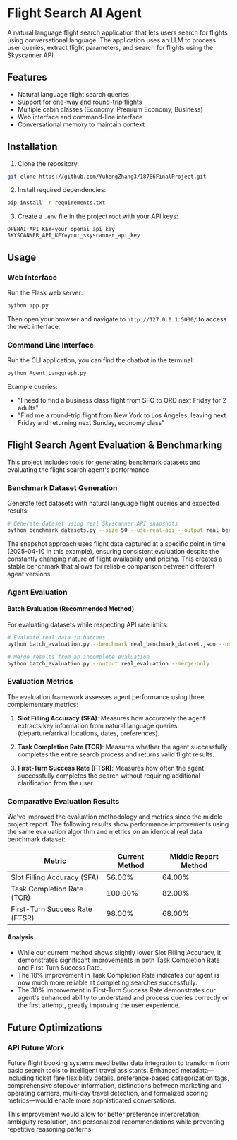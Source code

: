 # Flight Search AI Agent

A natural language flight search application that lets users search for flights using conversational language. The application uses an LLM to process user queries, extract flight parameters, and search for flights using the Skyscanner API.

## Features

- Natural language flight search queries
- Support for one-way and round-trip flights
- Multiple cabin classes (Economy, Premium Economy, Business)
- Web interface and command-line interface
- Conversational memory to maintain context

## Installation

1. Clone the repository:
```bash
git clone https://github.com/YuhengZhang3/18786FinalProject.git
```

2. Install required dependencies:
```bash
pip install -r requirements.txt
```

3. Create a `.env` file in the project root with your API keys:
```
OPENAI_API_KEY=your_openai_api_key
SKYSCANNER_API_KEY=your_skyscanner_api_key
```

## Usage

### Web Interface

Run the Flask web server:
```bash
python app.py
```

Then open your browser and navigate to `http://127.0.0.1:5000/` to access the web interface.

### Command Line Interface

Run the CLI application, you can find the chatbot in the terminal:
```bash
python Agent_Langgraph.py
```

Example queries:
- "I need to find a business class flight from SFO to ORD next Friday for 2 adults"
- "Find me a round-trip flight from New York to Los Angeles, leaving next Friday and returning next Sunday, economy class"

## Flight Search Agent Evaluation & Benchmarking

This project includes tools for generating benchmark datasets and evaluating the flight search agent's performance.

### Benchmark Dataset Generation

Generate test datasets with natural language flight queries and expected results:

```bash
# Generate dataset using real Skyscanner API snapshots
python benchmark_datasets.py --size 50 --use-real-api --output real_benchmark_dataset.json --snapshot-date "2025-04-10"
```

The snapshot approach uses flight data captured at a specific point in time (2025-04-10 in this example), ensuring consistent evaluation despite the constantly changing nature of flight availability and pricing. This creates a stable benchmark that allows for reliable comparison between different agent versions.

### Agent Evaluation

#### Batch Evaluation (Recommended Method)

For evaluating datasets while respecting API rate limits:

```bash
# Evaluate real data in batches
python batch_evaluation.py --benchmark real_benchmark_dataset.json --output real_evaluation --batch-size 10 --api-delay 3 --batch-delay 120 --use-cache --optimize-batches

# Merge results from an incomplete evaluation
python batch_evaluation.py --output real_evaluation --merge-only
```

### Evaluation Metrics

The evaluation framework assesses agent performance using three complementary metrics:

1. **Slot Filling Accuracy (SFA)**: Measures how accurately the agent extracts key information from natural language queries (departure/arrival locations, dates, preferences).

2. **Task Completion Rate (TCR)**: Measures whether the agent successfully completes the entire search process and returns valid flight results.

3. **First-Turn Success Rate (FTSR)**: Measures how often the agent successfully completes the search without requiring additional clarification from the user.

### Comparative Evaluation Results

We've improved the evaluation methodology and metrics since the middle project report. The following results show performance improvements using the same evaluation algorithm and metrics on an identical real data benchmark dataset:

| **Metric**                     | **Current Method** | **Middle Report Method** |
|-------------------------------|-------------------|--------------------------|
| Slot Filling Accuracy (SFA)   | 56.00%            | 64.00%                  |
| Task Completion Rate (TCR)    | 100.00%           | 82.00%                  |
| First-Turn Success Rate (FTSR)| 98.00%            | 68.00%                  |

#### Analysis

- While our current method shows slightly lower Slot Filling Accuracy, it demonstrates significant improvements in both Task Completion Rate and First-Turn Success Rate.
- The 18% improvement in Task Completion Rate indicates our agent is now much more reliable at completing searches successfully.
- The 30% improvement in First-Turn Success Rate demonstrates our agent's enhanced ability to understand and process queries correctly on the first attempt, greatly improving the user experience.

## Future Optimizations

### API Future Work

Future flight booking systems need better data integration to transform from basic search tools to intelligent travel assistants. Enhanced metadata—including ticket fare flexibility details, preference-based categorization tags, comprehensive stopover information, distinctions between marketing and operating carriers, multi-day travel detection, and formalized scoring metrics—would enable more sophisticated conversations.

This improvement would allow for better preference interpretation, ambiguity resolution, and personalized recommendations while preventing repetitive reasoning patterns.
